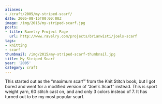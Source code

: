 ```yaml
---
aliases:
- /craft/2005/my-striped-scarf/
date: 2005-08-15T00:00:00Z
image: /img/2015/my-striped-scarf.jpg
posts:
- title: Ravelry Project Page
  url: http://www.ravelry.com/projects/brianwisti/joels-scarf
tags:
- knitting
- scarf
thumbnail: /img/2015/my-striped-scarf-thumbnail.jpg
title: My Striped Scarf
year: '2005'
category: craft
---
```

This started out as the “maximum scarf” from the Knit Stitch book, but I got bored and went for a modified version of “Joel’s Scarf” instead. This is sport weight yarn, 60 stitch cast on, and and only 3 colors instead of 7. It has turned out to be my most popular scarf.
